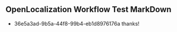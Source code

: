 ## OpenLocalization Workflow Test MarkDown
* 36e5a3ad-9b5a-44f8-99b4-eb1d8976176a thanks!

<!--HONumber=Aug16_HO3-->


